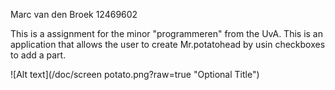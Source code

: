 Marc van den Broek
12469602

This is a assignment for the minor "programmeren" from the UvA. 
This is an application that allows the user to create Mr.potatohead by usin checkboxes to add a part.

![Alt text](/doc/screen potato.png?raw=true "Optional Title")
